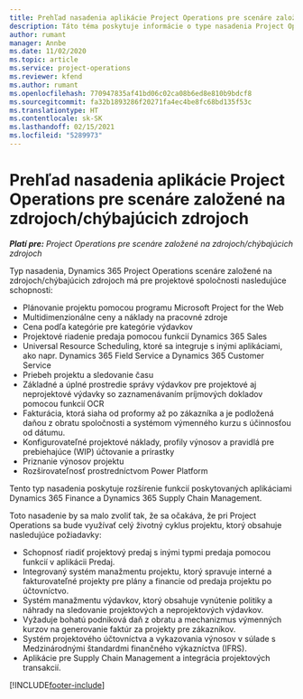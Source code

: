 ```yaml
---
title: Prehľad nasadenia aplikácie Project Operations pre scenáre založené na zdrojoch/chýbajúcich zdrojoch
description: Táto téma poskytuje informácie o type nasadenia Project Operations pre scenáre založené na zdrojoch/chýbajúcich zdrojoch.
author: rumant
manager: Annbe
ms.date: 11/02/2020
ms.topic: article
ms.service: project-operations
ms.reviewer: kfend
ms.author: rumant
ms.openlocfilehash: 770947835af41bd06c02ca08b6ed8e810b9bdcf8
ms.sourcegitcommit: fa32b1893286f20271fa4ec4be8fc68bd135f53c
ms.translationtype: HT
ms.contentlocale: sk-SK
ms.lasthandoff: 02/15/2021
ms.locfileid: "5289973"
---
```

# <a name="project-operations-for-resourcenon-stocked-based-scenarios-deployment-overview"></a>Prehľad nasadenia aplikácie Project Operations pre scenáre založené na zdrojoch/chýbajúcich zdrojoch

_**Platí pre:** Project Operations pre scenáre založené na zdrojoch/chýbajúcich zdrojoch_

Typ nasadenia, Dynamics 365 Project Operations scenáre založené na zdrojoch/chýbajúcich zdrojoch má pre projektové spoločnosti nasledujúce schopnosti:

- Plánovanie projektu pomocou programu Microsoft Project for the Web
- Multidimenzionálne ceny a náklady na pracovné zdroje
- Cena podľa kategórie pre kategórie výdavkov
- Projektové riadenie predaja pomocou funkcií Dynamics 365 Sales
- Universal Resource Scheduling, ktoré sa integruje s inými aplikáciami, ako napr. Dynamics 365 Field Service a Dynamics 365 Customer Service
- Priebeh projektu a sledovanie času
- Základné a úplné prostredie správy výdavkov pre projektové aj neprojektové výdavky so zaznamenávaním príjmových dokladov pomocou funkcií OCR
- Fakturácia, ktorá siaha od proformy až po zákazníka a je podložená daňou z obratu spoločnosti a systémom výmenného kurzu s účinnosťou od dátumu.
- Konfigurovateľné projektové náklady, profily výnosov a pravidlá pre prebiehajúce (WIP) účtovanie a prírastky
- Priznanie výnosov projektu
- Rozširovateľnosť prostredníctvom Power Platform

Tento typ nasadenia poskytuje rozšírenie funkcií poskytovaných aplikáciami Dynamics 365 Finance a Dynamics 365 Supply Chain Management.

Toto nasadenie by sa malo zvoliť tak, že sa očakáva, že pri Project Operations sa bude využívať celý životný cyklus projektu, ktorý obsahuje nasledujúce požiadavky:

- Schopnosť riadiť projektový predaj s inými typmi predaja pomocou funkcií v aplikácii Predaj.
- Integrovaný systém manažmentu projektu, ktorý spravuje interné a fakturovateľné projekty pre plány a financie od predaja projektu po účtovníctvo.
- Systém manažmentu výdavkov, ktorý obsahuje vynútenie politiky a náhrady na sledovanie projektových a neprojektových výdavkov.
- Vyžaduje bohatú podniková daň z obratu a mechanizmus výmenných kurzov na generovanie faktúr za projekty pre zákazníkov.
- Systém projektového účtovníctva a vykazovania výnosov v súlade s Medzinárodnými štandardmi finančného výkazníctva (IFRS).
- Aplikácie pre Supply Chain Management a integrácia projektových transakcií.


[!INCLUDE[footer-include](../includes/footer-banner.md)]